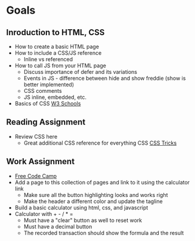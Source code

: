 # Goals
## Inroduction to HTML, CSS
* How to create a basic HTML page
* How to include a CSS/JS reference
    * Inline vs referenced
* How to call JS from your HTML page
    * Discuss importance of defer and its variations
    * Events in JS - difference between hide and show freddie (show is better implemented)
    * CSS comments
    * JS inline, embedded, etc.
* Basics of CSS [W3 Schools](https://www.w3schools.com/css/css_intro.asp)

## Reading Assignment
* Review CSS here 
    * Great additional CSS reference for everything CSS [CSS Tricks](https://css-tricks.com/)

## Work Assignment
* [Free Code Camp](https://www.freecodecamp.org/news/how-to-build-an-html-calculator-app-from-scratch-using-javascript-4454b8714b98/)
* Add a page to this collection of pages and link to it using the calculator link
    * Make sure all the button highlighting looks and works right
    * Make the header a different color and update the tagline
* Build a basic calculator using html, css, and javascript
* Calculator with + - / * =
    * Must have a "clear" button as well to reset work
    * Must have a decimal button 
    * The recorded transaction should show the formula and the result